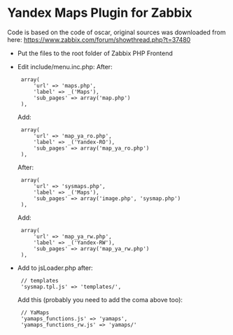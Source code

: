 Yandex Maps Plugin for Zabbix
==============

Code is based on the code of oscar, original sources was downloaded from here:
https://www.zabbix.com/forum/showthread.php?t=37480

-  Put the files to the root folder of Zabbix PHP Frontend
-  Edit include/menu.inc.php:
	After:
		
		array(
			'url' => 'maps.php',
			'label' => _('Maps'),
			'sub_pages' => array('map.php')
		),

	Add:
		
		array(
			'url' => 'map_ya_ro.php',
			'label' => _('Yandex-RO'),
			'sub_pages' => array('map_ya_ro.php')
		),

	After: 
		
		array(
			'url' => 'sysmaps.php',
			'label' => _('Maps'),
			'sub_pages' => array('image.php', 'sysmap.php')
		),
	
	Add:
		
		array(
			'url' => 'map_ya_rw.php',
			'label' => _('Yandex-RW'),
			'sub_pages' => array('map_ya_rw.php')
		),

-  Add to jsLoader.php after:
		
		// templates
		'sysmap.tpl.js' => 'templates/',
		
	Add this (probably you need to add the coma above too):
		
		// YaMaps
		'yamaps_functions.js' => 'yamaps',
		'yamaps_functions_rw.js' => 'yamaps/'
